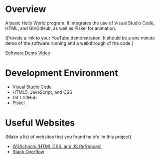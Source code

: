 # Overview

A basic Hello World program. It integrates the use of Visual Studio Code, HTML, and Git/GitHub, as well as Piskel for animation.

{Provide a link to your YouTube demonstration.  It should be a one minute demo of the software running and a walkthrough of the code.}

[Software Demo Video](https://youtu.be/JAtC9A6bG74)

# Development Environment

* Visual Studio Code
* HTML5, JavaScript, and CSS
* Git / GitHub
* Piskel

# Useful Websites

{Make a list of websites that you found helpful in this project}
* [W3Schools (HTMl, CSS, and JS Refrences)](https://www.w3schools.com/)
* [Stack Overflow](https://stackoverflow.com/)